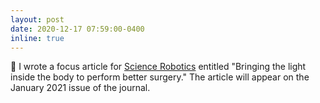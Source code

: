 ```yaml
---
layout: post
date: 2020-12-17 07:59:00-0400
inline: true
---
```


📣 I wrote a focus article for [Science Robotics][1] entitled
"Bringing the light inside the body to perform better surgery." The
article will appear on the January 2021 issue of the journal.

[1]: https://robotics.sciencemag.org
